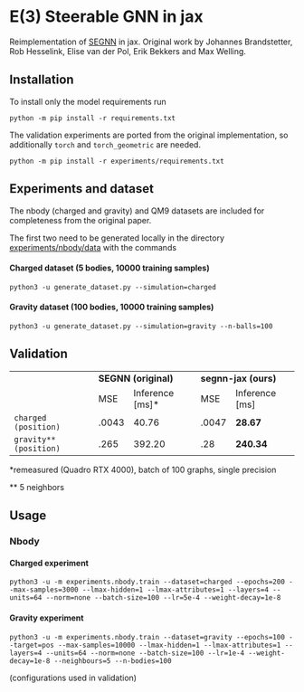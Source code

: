 # E(3) Steerable GNN in jax
Reimplementation of [SEGNN](https://arxiv.org/abs/2110.02905) in jax. Original work by Johannes Brandstetter, Rob Hesselink, Elise van der Pol, Erik Bekkers and Max Welling.

## Installation
To install only the model requirements run
```
python -m pip install -r requirements.txt
```

The validation experiments are ported from the original implementation, so additionally `torch` and `torch_geometric` are needed.
```
python -m pip install -r experiments/requirements.txt
```

## Experiments and dataset
The nbody (charged and gravity) and QM9 datasets are included for completeness from the original paper.

The first two need to be generated locally in the directory [experiments/nbody/data](experiments/nbody/data) with the commands
#### Charged dataset (5 bodies, 10000 training samples)
```
python3 -u generate_dataset.py --simulation=charged
```
#### Gravity dataset (100 bodies, 10000 training samples)
```
python3 -u generate_dataset.py --simulation=gravity --n-balls=100
```

## Validation
<table>
  <tr>
    <td></td>
    <td colspan="2"><b>SEGNN (original)</b></td>
    <td colspan="2"><b>segnn-jax (ours)</b></td>
  </tr>
  <tr>
    <td></td>
    <td>MSE</td>
    <td>Inference [ms]*</td>
    <td>MSE</td>
    <td>Inference [ms]</td>
  </tr>
  <tr>
    <td> <code>charged (position)</code> </td>
    <td>.0043</td>
    <td>40.76</td>
    <td>.0047</td>
    <td><b>28.67</td>
  </tr>
  <tr>
    <td><code>gravity** (position)</code> </td>
    <td>.265</td>
    <td>392.20</td>
    <td>.28</td>
    <td><b>240.34</td>
  </tr>
  <!-- <tr>
    <td> <code>QM9 (alpha)</code> </td>
    <td>.06</td>
    <td></td>
    <td></td>
    <td>180.85</td>
  </tr> -->
</table>
*remeasured (Quadro RTX 4000), batch of 100 graphs, single precision

** 5 neighbors

## Usage
### Nbody
#### Charged experiment
```
python3 -u -m experiments.nbody.train --dataset=charged --epochs=200 --max-samples=3000 --lmax-hidden=1 --lmax-attributes=1 --layers=4 --units=64 --norm=none --batch-size=100 --lr=5e-4 --weight-decay=1e-8
```
#### Gravity experiment
```
python3 -u -m experiments.nbody.train --dataset=gravity --epochs=100 --target=pos --max-samples=10000 --lmax-hidden=1 --lmax-attributes=1 --layers=4 --units=64 --norm=none --batch-size=100 --lr=1e-4 --weight-decay=1e-8 --neighbours=5 --n-bodies=100
```

(configurations used in validation)
